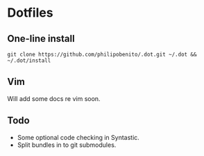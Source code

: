 # Dotfiles 

## One-line install

```
git clone https://github.com/philipobenito/.dot.git ~/.dot && ~/.dot/install
```

## Vim

Will add some docs re vim soon.

## Todo

- Some optional code checking in Syntastic.
- Split bundles in to git submodules.
